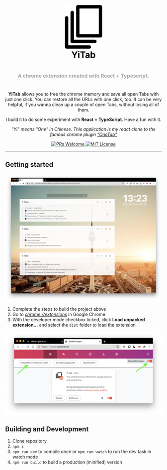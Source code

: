 <div align="center">
  <!-- Logo and title and sub-title -->
  <img src="img/logo.png" alt="logo" width="120"/>
  <h1 style="font-weight: bolder; color: black; margin-top: 0px">
    YiTab
  </h1>
  <h3 style="color: darkgrey; margin: 40px 0"> 
    A chrome extension created with React + Typescript. 
  </h3>

  <!-- description of project -->
  <p>
  <strong>YiTab</strong> allows you to free the chrome memory and save all open Tabs with just one click. You can restore all the URLs with one click, too. It can be very helpful, if you wanna clean up a couple of open Tabs, without losing all of them.

  I build it to do some experiment with <strong>React + TypeScript</strong>. Have a fun with it.

  <i>"Yi" means "One" in Chinese. This application is my react clone to the famous chrome plugin <a href="https://chrome.google.com/webstore/detail/onetab/chphlpgkkbolifaimnlloiipkdnihall?hl=en">"OneTab"</a></i>
  </p>

  <!-- github icons for PR and License -->
  <p>
    <a href="#">
      <img src="https://img.shields.io/badge/PRs-Welcome-brightgreen.svg?style=flat-square" alt="PRs Welcome">
    </a>
    <a href="#">
      <img src="https://img.shields.io/badge/License-MIT-brightgreen.svg?style=flat-square" alt="MIT License">
    </a>
  </p>
</div>

---

## Getting started
![](img/app.png)
1.  Complete the steps to build the project above
2.  Go to [_chrome://extensions_](chrome://extensions) in Google Chrome
3.  With the developer mode checkbox ticked, click **Load unpacked extension...** and select the `dist` folder to load the extension

![](img/howto.png)


## Building and Development

1.  Clone repository
2.  `npm i`
3.  `npm run dev` to compile once or `npm run watch` to run the dev task in watch mode
4.  `npm run build` to build a production (minified) version

